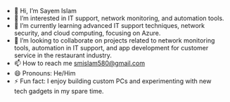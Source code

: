 - 👋 Hi, I’m Sayem Islam
- 👀 I’m interested in IT support, network monitoring, and automation tools.
- 🌱 I’m currently learning advanced IT support techniques, network security, and cloud computing, focusing on Azure.
- 💞️ I’m looking to collaborate on projects related to network monitoring tools, automation in IT support, and app development for customer service in the restaurant industry.
- 📫 How to reach me smislam580@gmail.com
- 😄 Pronouns: He/Him
- ⚡ Fun fact: I enjoy building custom PCs and experimenting with new tech gadgets in my spare time.

<!---
SayemIslam7/SayemIslam7 is a ✨ special ✨ repository because its `README.md` (this file) appears on your GitHub profile.
You can click the Preview link to take a look at your changes.
--->
